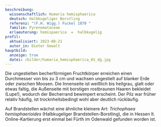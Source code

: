 ```yaml
---
beschreibung:
  wissenschaftlich: Humaria hemisphaerica
  deutsch: Halbkugeliger Borstling
  referenz: "(F.H. Wigg.) Fuckel 1870 "
  familie: Pyrenomataceae
  erlaeuterung: hemispaerica  =  halbkugelig
profil:
  aktualisiert: 2023-08-21
  autor_in: Dieter Gewalt
hauptbild:
  anzeige: true
  datei: /bilder/humaria_hemisphaerica_01_dg.jpg
---
```

Die ungestielten becherförmigen Fruchtkörper erreichen einen Durchmesser von bis zu 3 cm und wachsen ungestielt auf blanker Erde oder zwischen Moosen. Die Innenseite ist weißlich bis hellgrau, glatt oder etwas faltig, die Außenseite mit borstigen rostbraunen Haaren bekleidet (Lupe!), wodurch der Becherrand bewimpert erscheint. Der Pilz war früher relativ häufig, ist trocknheitsbedingt wohl aber deutlich rückläufig.

Auf Brandstellen wächst eine ähnliche kleinere Art: *Trichophaea hemisphaerioides* (Halbkugeliger Brandstellen-Borstling), die in Hessen lt. Online-Kartierung erst einmal bei Fürth im Odenwald gefunden worden ist.